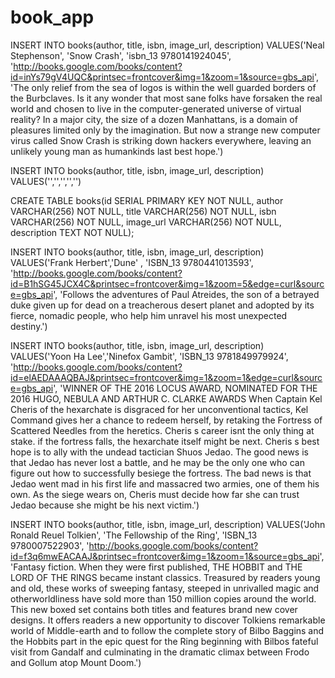 # book_app


INSERT INTO books(author, title, isbn, image_url, description) VALUES('Neal Stephenson', 'Snow Crash', 'isbn_13 9780141924045', 'http://books.google.com/books/content?id=inYs79gV4UQC&printsec=frontcover&img=1&zoom=1&source=gbs_api', 'The only relief from the sea of logos is within the well guarded borders of the Burbclaves. Is it any wonder that most sane folks have forsaken the real world and chosen to live in the computer-generated universe of virtual reality? In a major city, the size of a dozen Manhattans, is a domain of pleasures limited only by the imagination. But now a strange new computer virus called Snow Crash is striking down hackers everywhere, leaving an unlikely young man as humankinds last best hope.')


INSERT INTO books(author, title, isbn, image_url, description) VALUES('','','','','')

CREATE TABLE books(id SERIAL PRIMARY KEY NOT NULL, author VARCHAR(256) NOT NULL, title VARCHAR(256) NOT NULL, isbn VARCHAR(256) NOT NULL, image_url VARCHAR(256) NOT NULL, description TEXT NOT NULL);



INSERT INTO books(author, title, isbn, image_url, description) VALUES('Frank Herbert','Dune' , 'ISBN_13 9780441013593', 'http://books.google.com/books/content?id=B1hSG45JCX4C&printsec=frontcover&img=1&zoom=5&edge=curl&source=gbs_api', 'Follows the adventures of Paul Atreides, the son of a betrayed duke given up for dead on a treacherous desert planet and adopted by its fierce, nomadic people, who help him unravel his most unexpected destiny.')


INSERT INTO books(author, title, isbn, image_url, description) VALUES('Yoon Ha Lee','Ninefox Gambit', 'ISBN_13 9781849979924', 'http://books.google.com/books/content?id=elAEDAAAQBAJ&printsec=frontcover&img=1&zoom=1&edge=curl&source=gbs_api', 'WINNER OF THE 2016 LOCUS AWARD, NOMINATED FOR THE 2016 HUGO, NEBULA AND ARTHUR C. CLARKE AWARDS When Captain Kel Cheris of the hexarchate is disgraced for her unconventional tactics, Kel Command gives her a chance to redeem herself, by retaking the Fortress of Scattered Needles from the heretics. Cheris s career isnt the only thing at stake. if the fortress falls, the hexarchate itself might be next. Cheris s best hope is to ally with the undead tactician Shuos Jedao. The good news is that Jedao has never lost a battle, and he may be the only one who can figure out how to successfully besiege the fortress. The bad news is that Jedao went mad in his first life and massacred two armies, one of them his own. As the siege wears on, Cheris must decide how far she can trust Jedao because she might be his next victim.')

INSERT INTO books(author, title, isbn, image_url, description) VALUES('John Ronald Reuel Tolkien', 'The Fellowship of the Ring', 'ISBN_13 9780007522903', 'http://books.google.com/books/content?id=f3q6mwEACAAJ&printsec=frontcover&img=1&zoom=1&source=gbs_api', 'Fantasy fiction. When they were first published, THE HOBBIT and THE LORD OF THE RINGS became instant classics. Treasured by readers young and old, these works of sweeping fantasy, steeped in unrivalled magic and otherworldliness have sold more than 150 million copies around the world. This new boxed set contains both titles and features brand new cover designs. It offers readers a new opportunity to discover Tolkiens remarkable world of Middle-earth and to follow the complete story of Bilbo Baggins and the Hobbits part in the epic quest for the Ring beginning with Bilbos fateful visit from Gandalf and culminating in the dramatic climax between Frodo and Gollum atop Mount Doom.')